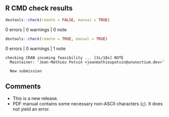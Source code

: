 ## R CMD check results

```r
devtools::check(remote = FALSE, manual = TRUE)
```

0 errors | 0 warnings | 0 note

```r
devtools::check(remote = TRUE, manual = TRUE)
```

0 errors | 0 warnings | 1 note

```
checking CRAN incoming feasibility ... [3s/18s] NOTE
  Maintainer: ‘Jean-Mathieu Potvin <jeanmathieupotvin@ununoctium.dev>’

  New submission
```

## Comments

* This is a new release.
* PDF manual contains some necessary non-ASCII characters (`ç`). It does not
  yield an error.
